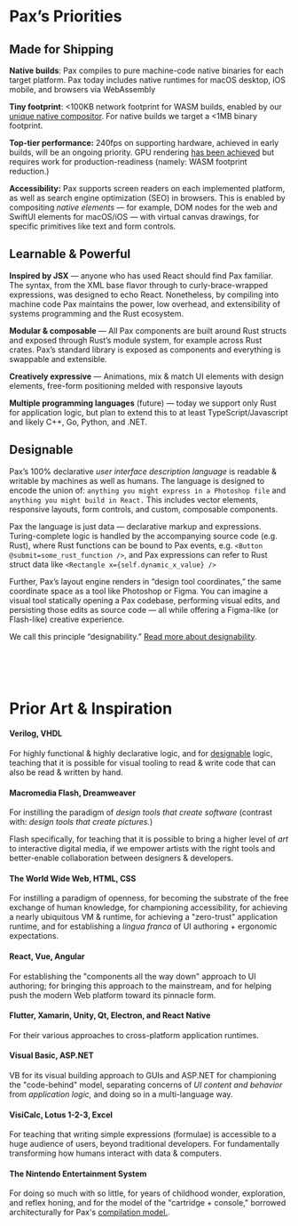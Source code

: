 


# Pax’s Priorities

## Made for Shipping

**Native builds**: Pax compiles to pure machine-code native binaries for each target platform.  Pax today includes native runtimes for macOS desktop, iOS mobile, and browsers via WebAssembly

**Tiny footprint**: <100KB network footprint for WASM builds, enabled by our [unique native compositor](https://docs.pax.dev/reference-native-rendering.html). For native builds we target a <1MB binary footprint.

**Top-tier performance:** 240fps on supporting hardware, achieved in early builds, will be an ongoing priority. GPU rendering [has been achieved](https://github.com/paxproject/pax/pull/76) but requires work for production-readiness (namely: WASM footprint reduction.)

**Accessibility:** Pax supports screen readers on each implemented platform, as well as search engine optimization (SEO) in browsers.  This is enabled by compositing _native elements_ — for example, DOM nodes for the web and SwiftUI elements for macOS/iOS — with virtual canvas drawings, for specific primitives like text and form controls.

## Learnable & Powerful

**Inspired by JSX** — anyone who has used React should find Pax familiar.  The syntax, from the XML base flavor through to curly-brace-wrapped expressions, was designed to echo React.  Nonetheless, by compiling into machine code Pax maintains the power, low overhead, and extensibility of systems programming and the Rust ecosystem.

**Modular & composable** — All Pax components are built around Rust structs and exposed through Rust’s module system, for example across Rust crates.  Pax’s standard library is exposed as components and everything is swappable and extensible.

**Creatively expressive** — Animations, mix & match UI elements with design elements, free-form positioning melded with responsive layouts

**Multiple programming languages** (future) — today we support only Rust for application logic, but plan to extend this to at least TypeScript/Javascript and likely C++, Go, Python, and .NET.

## Designable
Pax’s 100% declarative _user interface description language_ is readable & writable by machines as well as humans.   The language is designed to encode the union of: `anything you might express in a Photoshop file` and `anything you might build in React.`  This includes vector elements, responsive layouts, form controls, and custom, composable components.

Pax the language is just data — declarative markup and expressions.  Turing-complete logic is handled by the accompanying source code (e.g. Rust), where Rust functions can be bound to Pax events, e.g. `<Button @submit=some_rust_function />`, and Pax expressions can refer to Rust struct data like `<Rectangle x={self.dynamic_x_value} />`

Further, Pax’s layout engine renders in “design tool coordinates,” the same coordinate space as a tool like Photoshop or Figma.  You can imagine a visual tool statically opening a Pax codebase, performing visual edits, and persisting those edits as source code — all while offering a Figma-like (or Flash-like) creative experience.

We call this principle “designability.”  [Read more about designability](/reference/designability).

<br />
<br />
<br />

# Prior Art & Inspiration

#### Verilog, VHDL
For highly functional & highly declarative logic, and for [designable](/reference/designability) logic, teaching that it is possible for visual tooling to read & write code that can also be read & written by hand.

#### Macromedia Flash, Dreamweaver
For instilling the paradigm of _design tools that create software_ (contrast with: _design tools that create pictures._)

Flash specifically, for teaching that it is possible to bring a higher level of _art_ to interactive digital media, if we empower artists with the right tools and better-enable collaboration between designers & developers.

#### The World Wide Web, HTML, CSS
For instilling a paradigm of openness, for becoming the substrate of the free exchange of human knowledge, for championing accessibility, for achieving a nearly ubiquitous VM & runtime, for achieving a "zero-trust" application runtime, and for establishing a _lingua franca_ of UI authoring + ergonomic expectations.

#### React, Vue, Angular
For establishing the "components all the way down" approach to UI authoring; for bringing this approach to the mainstream, and for helping push the modern Web platform toward its pinnacle form.

#### Flutter, Xamarin, Unity, Qt, Electron, and React Native
For their various approaches to cross-platform application runtimes.

#### Visual Basic, ASP.NET
VB for its visual building approach to GUIs and ASP.NET for championing the "code-behind" model, separating concerns of _UI content and behavior_ from _application logic,_ and doing so in a multi-language way.

#### VisiCalc, Lotus 1-2-3, Excel
For teaching that writing simple expressions (formulae) is accessible to a huge audience of users, beyond traditional developers.  For fundamentally transforming how humans interact with data & computers.

#### The Nintendo Entertainment System
For doing so much with so little, for years of childhood wonder, exploration, and reflex honing, and for the model of the "cartridge + console," borrowed architecturally for Pax's [compilation model.](./reference-compilation-model.md).

